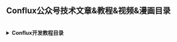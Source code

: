 ## Conflux公众号技术文章&教程&视频&漫画目录

<br>

<details>
  <summary><b>Conflux开发教程目录</b></summary> 


  |题目|简介|链接|
  |:-:|:-:|:-:|
  |新项目如何高效启动？Conflux 代付机制了解一下|Conflux 的代付机制通过一种赞助机制来补贴用户对智能合约的使用，以"真金白银"的补贴来为网络效用建设行为和用户增长提供资助，帮助项目实现从 0 到 1 冷启动。|https://juejin.cn/post/6904212662629236749/|
  |Conflux开发者文档||https://developer.conflux-chain.org/|
  
  - Conflux和以太坊开发工具的区别
  
  |题目|简介|链接|
  |:-:|:-:|:-:|
  |Conflux的 CVM 和 EVM 虚拟机层的主要区别|Conflux 完全继承了 EVM 的虚拟机，所以 EVM 的代码可以直接在 Conflux 上跑。但是，由于 Conflux 采用了不同的共识机制，并且引入了存储押金机制，所以有一些细节上的不一样。|https://juejin.im/post/6854573220268343309|
  |Conflux rpc与以太坊rpc的区别|因为Conflux实现结构与Ethereum不同，所以概念上及实现上也有很大的区别，本文主要介绍针对Conflux RPC使用与以太坊RPC使用的区别|https://juejin.im/post/6876328114461343757/|
  |Conflux js-sdk与以太坊web3. js区别|js-conflux-sdk 最新版本为1.x, 与0.x有很大差别, 但由于其还在测试阶段，本文只对0.13.4与Web3进行对照，待1.x版本稳定后, 再针对1.x与Web3进行对照。Web3 和 js-conflux-sdk 都是最顶层模块，他们包含了其它子模块以及在顶层暴露了一些子模块中的方法方便开发者快捷使用，我们这里只比较各模块，而不再对这些快捷方法做特别说明。|https://juejin.im/post/6876311074602221582|
  |如何迁移以太坊 Dapp 到 Conflux 网络|一个以太坊的 Dapp 合约可以少量修改的快速部署到 Conflux 主链上。开发者只需要将 web3.js 交互部分改用js-conflux-sdk 实现即可。本文将会演示如何将一个以太坊 Dapp 迁移到 Conflux 网络上。|https://juejin.im/post/6876317079809556494|
  |Conflux与以太坊合约开发工具区别||https://juejin.im/post/6876310280733720583|
  
  
</details>
